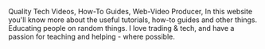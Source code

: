 Quality Tech Videos, How-To Guides, Web-Video Producer, In this website  you'll know more about the useful tutorials, how-to guides and other things. Educating people on random things. I love trading & tech, and have a passion for teaching and helping - where possible.
